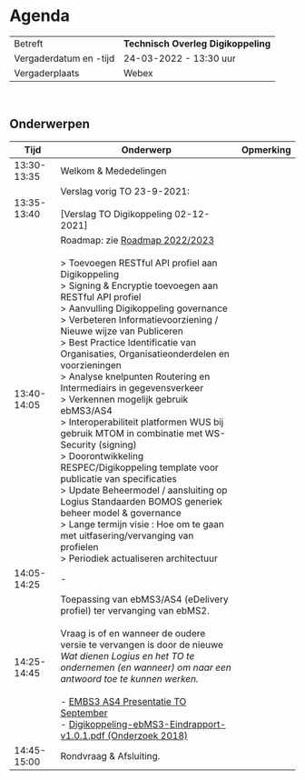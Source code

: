 # Agenda

|  |   |
|------------------------|-------------------------------------|
| Betreft  | **Technisch Overleg Digikoppeling** |
| Vergaderdatum en -tijd | 24-03-2022 - 13:30 uur  |
| Vergaderplaats  | Webex  |
<br>
  

## Onderwerpen


| Tijd | Onderwerp | Opmerking |
| --- | --- | --- |
| 13:30-13:35 | Welkom & Mededelingen |     |
| 13:35-13:40 | Verslag vorig TO 23-9-2021:<br><br> [Verslag TO Digikoppeling 02-12-2021]|     |
| 13:40-14:05 | Roadmap: zie [Roadmap 2022/2023](https://github.com/Logius-standaarden/Digikoppeling-Technisch-Overleg/blob/main/2021/2021_12_02/Concept%20Roadmap%20Digkoppeling_2022-2023.md)<BR><br> \> Toevoegen RESTful API profiel aan Digikoppeling<br> \> Signing & Encryptie toevoegen aan RESTful API profiel<br> \> Aanvulling Digikoppeling governance<br> \> Verbeteren Informatievoorziening / Nieuwe wijze van Publiceren<br> \> Best Practice Identificatie van Organisaties, Organisatieonderdelen en voorzieningen<br> \> Analyse knelpunten Routering en Intermediairs in gegevensverkeer<br> \> Verkennen mogelijk gebruik ebMS3/AS4<br> \> Interoperabiliteit platformen WUS bij gebruik MTOM in combinatie met WS-Security (signing)<br> \> Doorontwikkeling RESPEC/Digikoppeling template voor publicatie van specificaties<br> \> Update Beheermodel / aansluiting op Logius Standaarden BOMOS generiek beheer model & governance <br> > Lange termijn visie : Hoe om te gaan met uitfasering/vervanging van profielen<br> > Periodiek actualiseren architectuur|     |
| 14:05-14:25 | - |     |
| 14:25-14:45 | Toepassing van ebMS3/AS4 (eDelivery profiel) ter vervanging van ebMS2. <br><br>Vraag is of en wanneer de oudere versie te vervangen is door de nieuwe  <br>_Wat dienen Logius en het TO te ondernemen (en wanneer) om naar een antwoord toe te kunnen werken._<br><br>\- [EMBS3 AS4 Presentatie TO September](https://github.com/Logius-standaarden/Digikoppeling-Technisch-Overleg/blob/main/2021/2021_12_02/TO%20DigiKoppeling%20eDelivery%20AS4.pdf)  <br>\- [Digikoppeling-ebMS3-Eindrapport-v1.0.1.pdf (Onderzoek 2018)](https://github.com/Logius-standaarden/Digikoppeling-Technisch-Overleg/blob/main/2021/2021_12_02/bijlage%204.2%20Digikoppeling-ebMS3-Eindrapport-v1.0.1.pdf) |     |
| 14:45-15:00 | Rondvraag & Afsluiting. |     |

